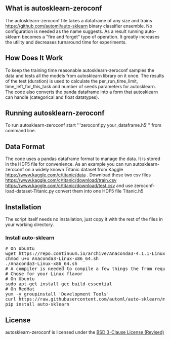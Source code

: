 ## What is autosklearn-zeroconf
The autosklearn-zeroconf file takes a dataframe of any size and trains https://github.com/automl/auto-sklearn binary classifier ensemble. No configuration is needed as the name suggests.
As a result running auto-sklearn becomes a "fire and forget" type of operation. It greatly increases the utility and decreases turnaround time for experiments.

## How Does It Work
To keep the training time reasonable autosklearn-zeroconf samples the data and tests all the models from autosklearn library on it once. The results of the test (duration) is used to calculate the per_run_time_limit, time_left_for_this_task and number of seeds parameters for autosklearn. The code also converts the panda dataframe into a form that autosklearn can handle (categorical and float datatypes).

## Running autosklearn-zeroconf
To run autosklearn-zeroconf start '''zeroconf.py your_dataframe.h5''' from command line.

## Data Format
The code uses a pandas dataframe format to manage the data. It is stored in the HDF5 file for convenience.
As an example you can run autosklearn-zeroconf on a widely known Titanic dataset from Kaggle https://www.kaggle.com/c/titanic/data .
Download these two csv files https://www.kaggle.com/c/titanic/download/train.csv https://www.kaggle.com/c/titanic/download/test.csv and use 
zeroconf-load-dataset-Titanic.py convert them into one HDF5 file Titanic.h5

## Installation
The script itself needs no installation, just copy it with the rest of the files in your working directory.

### Install auto-sklearn
<pre>
# On Ubuntu
wget https://repo.continuum.io/archive/Anaconda3-4.1.1-Linux-x86_64.sh -O Anaconda3-Linux-x86_64.sh
chmod u+x Anaconda3-Linux-x86_64.sh
./Anaconda3-Linux-x86_64.sh
# A compiler is needed to compile a few things the from requirements.txt
# Chose for your Linux flavor
# On Ubuntu
sudo apt-get install gcc build-essential 
# On RedHat
yum -y groupinstall 'Development Tools'
curl https://raw.githubusercontent.com/automl/auto-sklearn/master/requirements.txt | xargs -n 1 -L 1 pip install
pip install auto-sklearn
</pre>

## License
autosklearn-zeroconf is licensed under the [BSD 3-Clause License (Revised)](LICENSE.txt)


